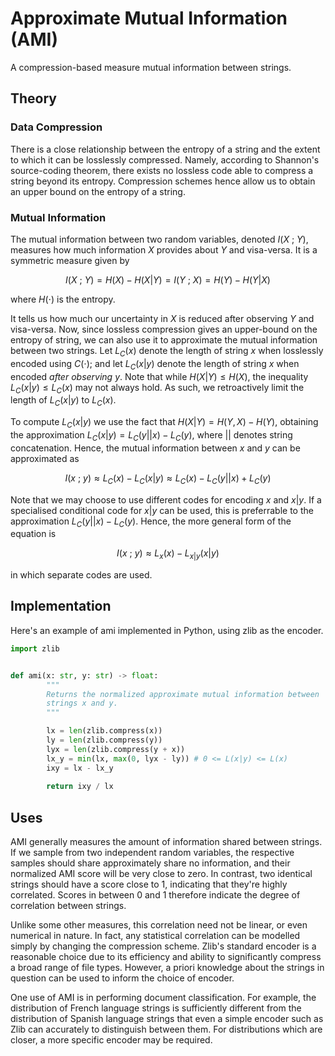 # Approximate Mutual Information (AMI)

A compression-based measure mutual information between strings. 


## Theory

### Data Compression

There is a close relationship between the entropy of a string and the extent to which it can be losslessly compressed. Namely, according to Shannon's source-coding theorem, there exists no lossless code able to compress a string beyond its entropy. Compression schemes hence allow us to obtain an upper bound on the entropy of a string.

### Mutual Information

The mutual information between two random variables, denoted $I(X\ ;\ Y)$, measures how much information $X$ provides about $Y$ and visa-versa. It is a symmetric measure given by

$$I(X\ ;\ Y) = H(X) - H(X|Y) = I(Y\ ;\ X) = H(Y) - H(Y|X)$$

where $H(\cdot)$ is the entropy.

It tells us how much our uncertainty in $X$ is reduced after observing $Y$ and visa-versa. Now, since lossless compression gives an upper-bound on the entropy of string, we can also use it to approximate the mutual information between two strings. Let $L_C(x)$ denote the length of string $x$ when losslessly encoded using $C(\cdot)$; and let $L_C(x|y)$ denote the length of string $x$ when encoded *after observing* $y$. Note that while $H(X|Y) \le H(X)$, the inequality $L_C(x|y) \le L_C(x)$ may not always hold. As such, we retroactively limit the length of $L_C(x|y)$ to $L_C(x)$.

To compute $L_C(x|y)$ we use the fact that $H(X|Y) = H(Y, X) - H(Y)$, obtaining the approximation $L_C(x|y) = L_C(y||x) - L_C(y)$, where $||$ denotes string concatenation. Hence, the mutual information between $x$ and $y$ can be approximated as

$$I(x\ ;\ y) \approx  L_C(x) - L_C(x|y) \approx L_C(x) - L_C(y||x) + L_C(y)$$

Note that we may choose to use different codes for encoding $x$ and $x|y$. If a specialised conditional code for $x|y$ can be used, this is preferrable to the approximation $L_C(y||x) - L_C(y)$. Hence, the more general form of the equation is

$$I(x\ ;\ y) \approx L_x(x) - L_{x|y}(x|y)$$

in which separate codes are used.


## Implementation

Here's an example of ami implemented in Python, using zlib as the encoder.

```py
import zlib


def ami(x: str, y: str) -> float:
        """
        Returns the normalized approximate mutual information between 
        strings x and y.
        """

        lx = len(zlib.compress(x))
        ly = len(zlib.compress(y))
        lyx = len(zlib.compress(y + x))
        lx_y = min(lx, max(0, lyx - ly)) # 0 <= L(x|y) <= L(x)
        ixy = lx - lx_y
        
        return ixy / lx
```


## Uses

AMI generally measures the amount of information shared between strings. If we sample from two independent random variables, the respective samples should share approximately share no information, and their normalized AMI score will be very close to zero. In contrast, two identical strings should have a score close to 1, indicating that they're highly correlated. Scores in between 0 and 1 therefore indicate the degree of correlation between strings. 

Unlike some other measures, this correlation need not be linear, or even numerical in nature. In fact, any statistical correlation can be modelled simply by changing the compression scheme. Zlib's standard encoder is a reasonable choice due to its efficiency and ability to significantly compress a broad range of file types. However, a priori knowledge about the strings in question can be used to inform the choice of encoder.

One use of AMI is in performing document classification. For example, the distribution of French language strings is sufficiently different from the distribution of Spanish language strings that even a simple encoder such as Zlib can accurately to distinguish between them. For distributions which are closer, a more specific encoder may be required. 

